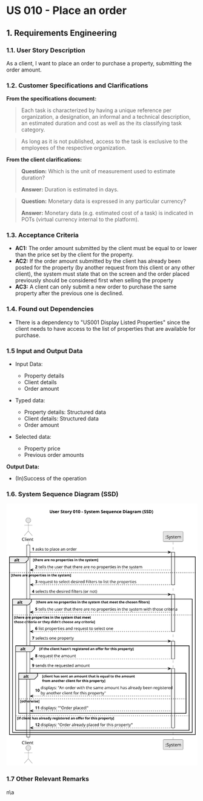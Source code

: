 # US 010 - Place an order

## 1. Requirements Engineering


### 1.1. User Story Description


As a client, I want to place an order to purchase a property, submitting the order amount.




### 1.2. Customer Specifications and Clarifications


**From the specifications document:**

>	Each task is characterized by having a unique reference per organization, a designation, an informal and a technical description, an estimated duration and cost as well as the its classifying task category.


>	As long as it is not published, access to the task is exclusive to the employees of the respective organization.



**From the client clarifications:**

> **Question:** Which is the unit of measurement used to estimate duration?
>
> **Answer:** Duration is estimated in days.


> **Question:** Monetary data is expressed in any particular currency?
>
> **Answer:** Monetary data (e.g. estimated cost of a task) is indicated in POTs (virtual currency internal to the platform).


### 1.3. Acceptance Criteria


* **AC1:** The order amount submitted by the client must be equal to or lower than the price set by the client for the property.
* **AC2:** If the order amount submitted by the client has already been posted for the property (by another request from this client or any other client), the system must state that on the screen and the order placed previously should be considered first when selling the property
* **AC3:** A client can only submit a new order to purchase the same property after the previous one is declined.



### 1.4. Found out Dependencies


* There is a dependency to "US001 Display Listed Properties" since the client needs to have access to the list of properties that are available for purchase.


### 1.5 Input and Output Data


* Input Data:
    * Property details 
    * Client details 
    * Order amount

* Typed data:
    * Property details: Structured data 
    * Client details: Structured data 
    * Order amount

* Selected data:
    * Property price
    * Previous order amounts

**Output Data:**
* (In)Success of the operation

### 1.6. System Sequence Diagram (SSD)

![us0\0-system-sequence-diagram](svg/us010-system-sequence-diagram.svg)

### 1.7 Other Relevant Remarks

n\a 